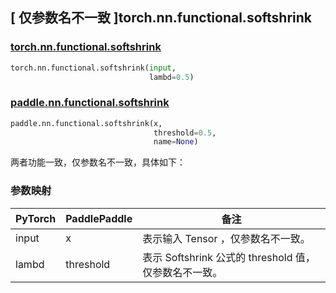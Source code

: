 ## [ 仅参数名不一致 ]torch.nn.functional.softshrink

### [torch.nn.functional.softshrink](https://pytorch.org/docs/stable/generated/torch.nn.functional.softshrink.html?highlight=softshrink#torch.nn.functional.softshrink)

```python
torch.nn.functional.softshrink(input,
                               lambd=0.5)
```

### [paddle.nn.functional.softshrink](https://www.paddlepaddle.org.cn/documentation/docs/zh/develop/api/paddle/nn/functional/softshrink_cn.html)

```python
paddle.nn.functional.softshrink(x,
                                threshold=0.5,
                                name=None)
```

两者功能一致，仅参数名不一致，具体如下：
### 参数映射
| PyTorch       | PaddlePaddle | 备注                                                   |
| ------------- | ------------ | ------------------------------------------------------ |
| input           |  x           | 表示输入 Tensor ，仅参数名不一致。               |
| lambd           |  threshold           | 表示 Softshrink 公式的 threshold 值，仅参数名不一致。               |
